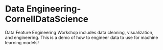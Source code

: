 # Data Engineering-CornellDataScience

Data Feature Engineering Workshop includes data cleaning, visualization, and engineering.
This is a demo of how to engineer data to use for machine learning models!
